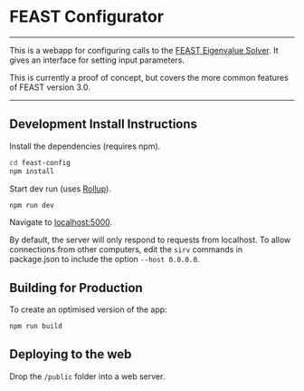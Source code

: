 # FEAST Configurator

---

This is a webapp for configuring calls to the [FEAST Eigenvalue Solver](http://www.ecs.umass.edu/~polizzi/feast/index.htm).
It gives an interface for setting input parameters.

This is currently a proof of concept, but covers the more common features of FEAST version 3.0.


---

## Development Install Instructions

Install the dependencies (requires npm).

```bash
cd feast-config
npm install
```

Start dev run (uses [Rollup](https://rollupjs.org)).

```bash
npm run dev
```

Navigate to [localhost:5000](http://localhost:5000).

By default, the server will only respond to requests from localhost. To allow connections from other computers, edit the `sirv` commands in package.json to include the option `--host 0.0.0.0`.

## Building for Production

To create an optimised version of the app:

```bash
npm run build
```


## Deploying to the web

Drop the `/public` folder into a web server.
